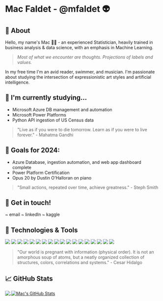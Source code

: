 # Mac Faldet - @mfaldet :alien:

## :open_book: About
Hello, my name's Mac :man_scientist: - an experienced Statistician, heavily trained in business analysis & data science, with an emphasis in Machine Learning.

> *Most of what we encounter are thoughts. Projections of labels and values.*

In my free time I'm an avid reader, swimmer, and musician. I'm passionate about studying the intersection of expressionistic art styles and artificial intelligence.


## 🌱 I'm currently studying...

- Microsoft Azure DB management and automation
- Microsoft Power Platforms
- Python API ingestion of US Census data

> "Live as if you were to die tomorrow. Learn as if you were to live forever." - Mahatma Gandhi


## :crystal_ball: Goals for 2024:

- Azure Database, ingestion automation, and web app dashboard complete
- Power Platform Certification
- Opus 20 by Dustin O'Halloran on piano

> "Small actions, repeated over time, achieve greatness." - Steph Smith


## :link: Get in touch!

~ email
~ linkedIn
~ kaggle

>

## :wrench: Technologies & Tools

![](https://img.shields.io/badge/OS-Linux-informational?style=flat&logo=linux&logoColor=white&color=2bbc8a)
![](https://img.shields.io/badge/Shell-Bash-informational?style=flat&logo=gnu-bash&logoColor=white&color=2bbc8a)
![](https://img.shields.io/badge/Apache-Spark-informational?style=flat&logo=apache&logoColor=white&color=2bbc8a)
![](https://img.shields.io/badge/Apache-Hadoop-informational?style=flat&logo=hive&logoColor=white&color=2bbc8a)
![](https://img.shields.io/badge/Code-SQL-informational?style=flat&logo=mysql&logoColor=white&color=2bbc8a)
![](https://img.shields.io/badge/Code-C++-informational?style=flat&logo=c++&logoColor=white&color=2bbc8a)
![](https://img.shields.io/badge/Code-R-informational?style=flat&logo=r&logoColor=white&color=2bbc8a)
![](https://img.shields.io/badge/Code-Python-informational?style=flat&logo=python&logoColor=white&color=2bbc8a)
![](https://img.shields.io/badge/Code-JupyterNotebook-informational?style=flat&logo=jupyter&logoColor=white&color=2bbc8a)
![](https://img.shields.io/badge/Statistics-SPSS-informational?style=flat&logo=spss&logoColor=white&color=2bbc8a)
![](https://img.shields.io/badge/Visualization-Tableau-informational?style=flat&logo=googleanalytics&logoColor=white&color=2bbc8a)
![](https://img.shields.io/badge/ML-TensorFlow-informational?style=flat&logo=tensorflow&logoColor=white&color=2bbc8a)
![](https://img.shields.io/badge/AI-SAS-informational?style=flat&logo=sas&logoColor=white&color=2bbc8a)
![](https://img.shields.io/badge/Microsoft-Power-informational?style=flat&logo=microsoft&logoColor=white&color=2bbc8a)
![](https://img.shields.io/badge/Microsoft-Office-informational?style=flat&logo=microsoft&logoColor=white&color=2bbc8a)
![](https://img.shields.io/badge/DVCS-Git-informational?style=flat&logo=git&logoColor=white&color=2bbc8a)
![](https://img.shields.io/badge/DVCS-AWS-informational?style=flat&logo=amazonaws&logoColor=white&color=2bbc8a)
![](https://img.shields.io/badge/Design-Visio-informational?style=flat&logo=microsoftvisio.svg&logoColor=white&color=2bbc8a)

> "Our world is pregnant with information (physical order). It is not an amorphous soup of atoms, but a neatly organized collection of structures, colors, correlations and systems." - Cesar Hidalgo


## &#x1f4c8; GitHub Stats

<a href="https://github.com/mfaldet/mfaldet">
  <img align="center" src="https://github-readme-stats.vercel.app/api/top-langs/?username=mfaldet&hide=java,html&title_color=ffffff&text_color=c9cacc&icon_color=2bbc8a&bg_color=1d1f21" />
</a>
<a href="https://github.com/mfaldet/mfaldet">
  <img align="center" src="https://github-readme-stats.vercel.app/api?username=mfaldet&show_icons=true&line_height=27&count_private=true&title_color=ffffff&text_color=c9cacc&icon_color=2bbc8a&bg_color=1d1f21" alt="Mac's GitHub Stats" />
</a>
